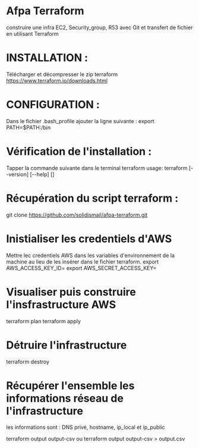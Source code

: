 # Afpa Terraform
construire une infra EC2, Security_group, R53 avec Git et transfert de fichier en utilisant Terraform


# INSTALLATION :
Télécharger et décompresser le zip terraform
https://www.terraform.io/downloads.html

# CONFIGURATION :
Dans le fichier .bash_profile ajouter la ligne suivante :
export PATH=$PATH:<path-terraform>/bin

# Vérification de l'installation :
Tapper la commande suivante dans le terminal
terraform
usage: terraform [--version] [--help] <command> [<args>]

# Récupération du script terraform :
 git clone https://github.com/solidismail/afpa-terraform.git

# Inistialiser les credentiels d'AWS
Mettre lec credentiels AWS dans les variables d'environnement de la machine au lieu de les insérer dans le fichier terraform.
export AWS_ACCESS_KEY_ID=<votre access key>
export AWS_SECRET_ACCESS_KEY=<votre secret key>

# Visualiser puis construire l'insfrastructure AWS
terraform plan
terraform apply

# Détruire l'infrastructure
terraform destroy

# Récupérer l'ensemble les informations réseau de l'infrastructure
les informations sont : DNS privé, hostname, ip_local et ip_public

terraform output output-csv
ou
terraform output output-csv > output.csv
